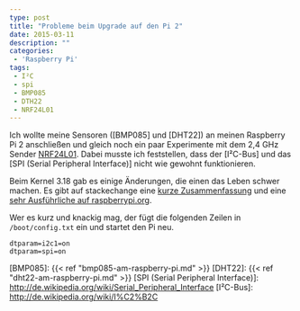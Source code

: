 ```yaml
---
type: post
title: "Probleme beim Upgrade auf den Pi 2"
date: 2015-03-11
description: ""
categories: 
 - 'Raspberry Pi'
tags:
 - I²C
 - spi
 - BMP085
 - DTH22
 - NRF24L01
---
```



Ich wollte meine Sensoren ([BMP085] und [DHT22]) an meinen Raspberry Pi 2 anschließen und gleich noch
ein paar Experimente mit dem 2,4 GHz Sender [NRF24L01]. Dabei musste ich feststellen, dass der [I²C-Bus] und
das [SPI (Serial Peripheral Interface)] nicht wie gewohnt funktionieren.

Beim Kernel 3.18 gab es einige Änderungen, die einen das Leben schwer machen. Es gibt auf stackechange eine
[kurze Zusammenfassung] und eine [sehr Ausführliche auf raspberrypi.org].

Wer es kurz und knackig mag, der fügt die folgenden Zeilen in `/boot/config.txt` ein und startet den Pi neu.

```
dtparam=i2c1=on
dtparam=spi=on
```

[kurze Zusammenfassung]: http://raspberrypi.stackexchange.com/questions/27073/firmware-3-18-x-breaks-i2c-spi-audio-lirc-1-wire-e-g-dev-i2c-1-no-such-f
[sehr Ausführliche auf raspberrypi.org]: http://www.raspberrypi.org/forums/viewtopic.php?p=675658#p675658
[NRF24L01]: http://www.mikrocontroller.net/articles/NRF24L01_Tutorial
[BMP085]: {{< ref "bmp085-am-raspberry-pi.md" >}}
[DHT22]: {{< ref "dht22-am-raspberry-pi.md" >}}
[SPI (Serial Peripheral Interface)]: http://de.wikipedia.org/wiki/Serial_Peripheral_Interface
[I²C-Bus]: http://de.wikipedia.org/wiki/I%C2%B2C
